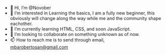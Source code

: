 - 👋 Hi, I’m @Novober
- 👀 I’m interested in Learning the basics, I am a fully new beginner, this obviously will change along the way while me and the community shape eachother.
- 🌱 I’m currently learning HTML, CSS, and soon JavaScript.
- 💞️ I’m looking to collaborate on something unknown as of now.
- 📫 How to reach me is to send through email, mbarobertosan@gmail.com

<!---
Novober/Novober is a ✨ special ✨ repository because its `README.md` (this file) appears on your GitHub profile.
You can click the Preview link to take a look at your changes.
--->
